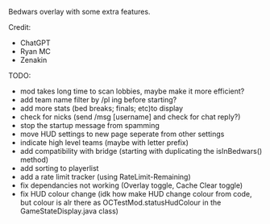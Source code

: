 Bedwars overlay with some extra features.

Credit:
- ChatGPT
- Ryan MC
- Zenakin


TODO:
- mod takes long time to scan lobbies, maybe make it more efficient?
- add team name filter by /pl ing before starting?
- add more stats (bed breaks; finals; etc)to display
- check for nicks (send /msg [username] and check for chat reply?)
- stop the startup message from spamming
- move HUD settings to new page seperate from other settings
- indicate high level teams (maybe with letter prefix)
- add compatibility with bridge (starting with duplicating the isInBedwars() method)
- add sorting to playerlist
- add a rate limit tracker (using RateLimit-Remaining)
- fix dependancies not working (Overlay toggle, Cache Clear toggle)
- fix HUD colour change (idk how make HUD change colour from code, but colour is alr there as OCTestMod.statusHudColour in the GameStateDisplay.java class)
